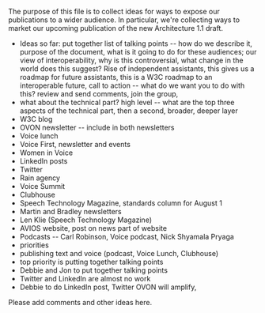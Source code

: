 The purpose of this file is to collect ideas for ways to expose our publications to a wider audience. In particular, we're collecting ways to market our upcoming publication of the new Architecture 1.1 draft.
* Ideas so far:
put together list of talking points -- how do we describe it, purpose of the document, what is it going to do for these audiences; our view of interoperability, why is this controversial, what change in the world does this suggest? Rise of independent assistants, this gives us a roadmap for future assistants, this is a W3C roadmap to an interoperable future, call to action -- what do we want you to do with this? review and send comments, join the group, 
* what about the technical part? high level -- what are the top three aspects of the technical part, then a second, broader, deeper layer
* W3C blog
* OVON newsletter -- include in both newsletters
* Voice lunch
* Voice First, newsletter and events
* Women in Voice
* LinkedIn posts
* Twitter
* Rain agency
* Voice Summit
* Clubhouse
* Speech Technology Magazine, standards column for August 1
* Martin and Bradley newsletters
* Len Klie (Speech Technology Magazine) 
* AVIOS website, post on news part of website
* Podcasts -- Carl Robinson, Voice podcast, Nick Shyamala Pryaga
* priorities
* publishing text and voice (podcast, Voice Lunch, Clubhouse)
* top priority is putting together talking points
* Debbie and Jon to put together talking points
* Twitter and LinkedIn are almost no work
* Debbie to do LinkedIn post, Twitter OVON will amplify, 

Please add comments and other ideas here.
